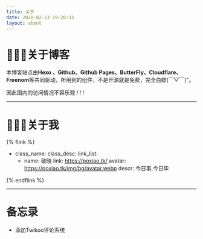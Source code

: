 ```yaml
---
title: 关于
date: 2020-02-23 19:20:33
layout: about
---
```


# 🎉🎉🎉关于博客

本博客站点由**Hexo 、Github、Github Pages、ButterFly、Cloudflare、Freenom**等共同驱动，所用到的组件，不是开源就是免费，完全白嫖(￣▽￣)"。

因此国内的访问情况不容乐观 ! ! ! 

--------------------------------------------

# 🎉🎉🎉关于我

{% flink %}
- class_name: 
  class_desc: 
  link_list:
    - name: 破晓
      link: https://poxiao.tk/
      avatar: https://poxiao.tk/img/bg/avatar.webp
      descr: 今日事,今日毕
      

{% endflink %}

-------------------------

# 备忘录
- 添加Twikoo评论系统
